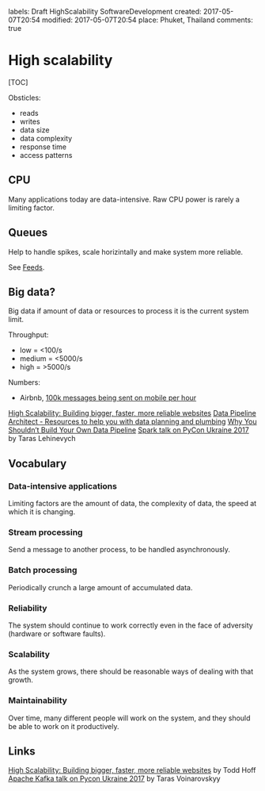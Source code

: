 labels: Draft
		HighScalability
		SoftwareDevelopment
created: 2017-05-07T20:54
modified: 2017-05-07T20:54
place: Phuket, Thailand
comments: true

# High scalability

[TOC]

Obsticles:

- reads
- writes
- data size
- data complexity
- response time
- access patterns

## CPU

Many applications today are data-intensive. Raw CPU power is rarely a limiting factor.

## Queues

Help to handle spikes, scale horizintally and make system more reliable.

See [Feeds](/2016/08/feeds).

## Big data?

Big data if amount of data or resources to process it is the current system limit.

Throughput:

- low = <100/s
- medium = <5000/s
- high = >5000/s

Numbers:

- Airbnb, [100k messages being sent on mobile per hour](https://medium.com/airbnb-engineering/messaging-sync-scaling-mobile-messaging-at-airbnb-659142036f06)

[High Scalability: Building bigger, faster, more reliable websites](http://highscalability.com/)
[Data Pipeline Architect - Resources to help you with data planning and plumbing](http://datapipelinearchitect.com/articles/)
[Why You Shouldn’t Build Your Own Data Pipeline](https://blog.stitchdata.com/why-you-shouldnt-build-your-own-data-pipeline-16c767fd8f46)
[Spark talk on PyCon Ukraine 2017](https://www.youtube.com/watch?v=vieASGQ6FP0) by Taras Lehinevych

## Vocabulary

### Data-intensive applications

Limiting factors are the amount of data, the complexity of data, the speed at which it is changing.

### Stream processing

Send a message to another process, to be handled asynchronously.

### Batch processing

Periodically crunch a large amount of accumulated data.

### Reliability

The system should continue to work correctly even in the face of adversity (hardware or software faults).

### Scalability

As the system grows, there should be reasonable ways of dealing with that growth.

### Maintainability

Over time, many different people will work on the system, and they should be able to work on it productively.

## Links

[High Scalability: Building bigger, faster, more reliable websites](http://highscalability.com/) by Todd Hoff
[Apache Kafka talk on Pycon Ukraine 2017](https://www.youtube.com/watch?v=dKUQFLgtW24) by Taras Voinarovskyy
